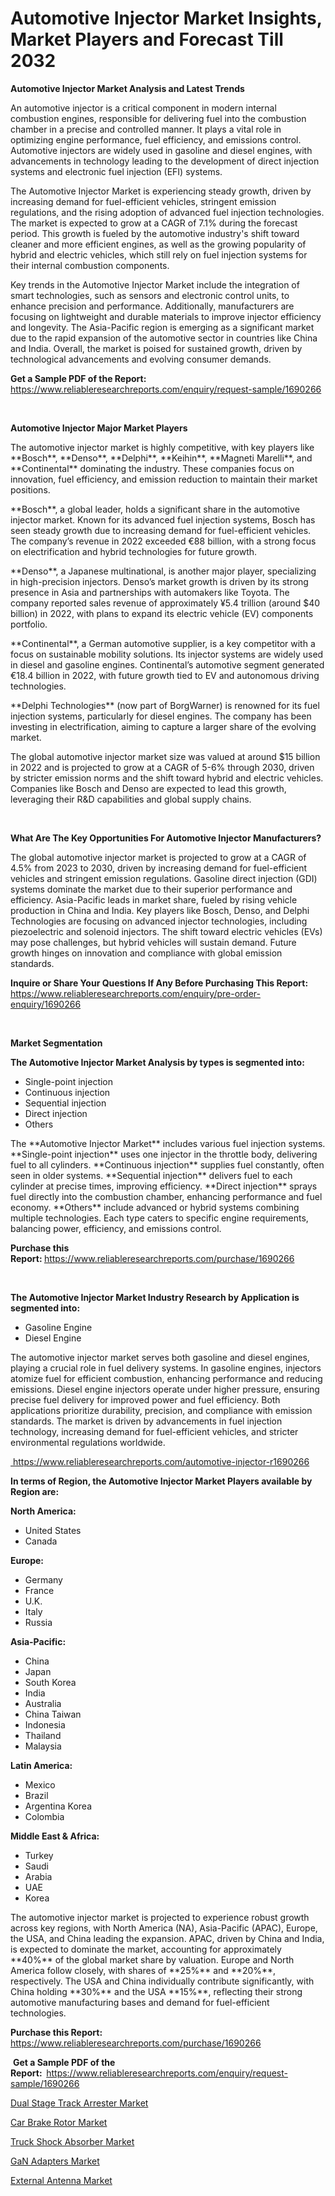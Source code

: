 <p><h1>Automotive Injector Market Insights, Market Players and Forecast Till 2032</h1></p><p><strong>Automotive Injector Market Analysis and Latest Trends</strong></p>
<p><p>An automotive injector is a critical component in modern internal combustion engines, responsible for delivering fuel into the combustion chamber in a precise and controlled manner. It plays a vital role in optimizing engine performance, fuel efficiency, and emissions control. Automotive injectors are widely used in gasoline and diesel engines, with advancements in technology leading to the development of direct injection systems and electronic fuel injection (EFI) systems.</p><p>The Automotive Injector Market is experiencing steady growth, driven by increasing demand for fuel-efficient vehicles, stringent emission regulations, and the rising adoption of advanced fuel injection technologies. The market is expected to grow at a CAGR of 7.1% during the forecast period. This growth is fueled by the automotive industry's shift toward cleaner and more efficient engines, as well as the growing popularity of hybrid and electric vehicles, which still rely on fuel injection systems for their internal combustion components.</p><p>Key trends in the Automotive Injector Market include the integration of smart technologies, such as sensors and electronic control units, to enhance precision and performance. Additionally, manufacturers are focusing on lightweight and durable materials to improve injector efficiency and longevity. The Asia-Pacific region is emerging as a significant market due to the rapid expansion of the automotive sector in countries like China and India. Overall, the market is poised for sustained growth, driven by technological advancements and evolving consumer demands.</p></p>
<p><strong>Get a Sample PDF of the Report:&nbsp;</strong> <a href="https://www.reliableresearchreports.com/enquiry/request-sample/1690266?utm_campaign=12&utm_medium=2&utm_source=Github&utm_content=ia&utm_term=22012025&utm_id=automotive-injector">https://www.reliableresearchreports.com/enquiry/request-sample/1690266</a></p>
<p>&nbsp;</p>
<p><strong>Automotive Injector Major Market Players</strong></p>
<p><p>The automotive injector market is highly competitive, with key players like **Bosch**, **Denso**, **Delphi**, **Keihin**, **Magneti Marelli**, and **Continental** dominating the industry. These companies focus on innovation, fuel efficiency, and emission reduction to maintain their market positions.</p><p>**Bosch**, a global leader, holds a significant share in the automotive injector market. Known for its advanced fuel injection systems, Bosch has seen steady growth due to increasing demand for fuel-efficient vehicles. The company’s revenue in 2022 exceeded €88 billion, with a strong focus on electrification and hybrid technologies for future growth.</p><p>**Denso**, a Japanese multinational, is another major player, specializing in high-precision injectors. Denso’s market growth is driven by its strong presence in Asia and partnerships with automakers like Toyota. The company reported sales revenue of approximately ¥5.4 trillion (around $40 billion) in 2022, with plans to expand its electric vehicle (EV) components portfolio.</p><p>**Continental**, a German automotive supplier, is a key competitor with a focus on sustainable mobility solutions. Its injector systems are widely used in diesel and gasoline engines. Continental’s automotive segment generated €18.4 billion in 2022, with future growth tied to EV and autonomous driving technologies.</p><p>**Delphi Technologies** (now part of BorgWarner) is renowned for its fuel injection systems, particularly for diesel engines. The company has been investing in electrification, aiming to capture a larger share of the evolving market.</p><p>The global automotive injector market size was valued at around $15 billion in 2022 and is projected to grow at a CAGR of 5-6% through 2030, driven by stricter emission norms and the shift toward hybrid and electric vehicles. Companies like Bosch and Denso are expected to lead this growth, leveraging their R&D capabilities and global supply chains.</p></p>
<p>&nbsp;</p>
<p><strong>What Are The Key Opportunities For Automotive Injector Manufacturers?</strong></p>
<p><p>The global automotive injector market is projected to grow at a CAGR of 4.5% from 2023 to 2030, driven by increasing demand for fuel-efficient vehicles and stringent emission regulations. Gasoline direct injection (GDI) systems dominate the market due to their superior performance and efficiency. Asia-Pacific leads in market share, fueled by rising vehicle production in China and India. Key players like Bosch, Denso, and Delphi Technologies are focusing on advanced injector technologies, including piezoelectric and solenoid injectors. The shift toward electric vehicles (EVs) may pose challenges, but hybrid vehicles will sustain demand. Future growth hinges on innovation and compliance with global emission standards.</p></p>
<p><strong>Inquire or Share Your Questions If Any Before Purchasing This Report:</strong> <a href="https://www.reliableresearchreports.com/enquiry/pre-order-enquiry/1690266?utm_campaign=12&utm_medium=2&utm_source=Github&utm_content=ia&utm_term=22012025&utm_id=automotive-injector">https://www.reliableresearchreports.com/enquiry/pre-order-enquiry/1690266</a></p>
<p>&nbsp;</p>
<p><strong>Market Segmentation</strong></p>
<p><strong>The Automotive Injector Market Analysis by types is segmented into:</strong></p>
<p><ul><li>Single-point injection</li><li>Continuous injection</li><li>Sequential injection</li><li>Direct injection</li><li>Others</li></ul></p>
<p><p>The **Automotive Injector Market** includes various fuel injection systems. **Single-point injection** uses one injector in the throttle body, delivering fuel to all cylinders. **Continuous injection** supplies fuel constantly, often seen in older systems. **Sequential injection** delivers fuel to each cylinder at precise times, improving efficiency. **Direct injection** sprays fuel directly into the combustion chamber, enhancing performance and fuel economy. **Others** include advanced or hybrid systems combining multiple technologies. Each type caters to specific engine requirements, balancing power, efficiency, and emissions control.</p></p>
<p><strong>Purchase this Report:&nbsp;</strong><a href="https://www.reliableresearchreports.com/purchase/1690266?utm_campaign=12&utm_medium=2&utm_source=Github&utm_content=ia&utm_term=22012025&utm_id=automotive-injector">https://www.reliableresearchreports.com/purchase/1690266</a></p>
<p>&nbsp;</p>
<p><strong>The Automotive Injector Market Industry Research by Application is segmented into:</strong></p>
<p><ul><li>Gasoline Engine</li><li>Diesel Engine</li></ul></p>
<p><p>The automotive injector market serves both gasoline and diesel engines, playing a crucial role in fuel delivery systems. In gasoline engines, injectors atomize fuel for efficient combustion, enhancing performance and reducing emissions. Diesel engine injectors operate under higher pressure, ensuring precise fuel delivery for improved power and fuel efficiency. Both applications prioritize durability, precision, and compliance with emission standards. The market is driven by advancements in fuel injection technology, increasing demand for fuel-efficient vehicles, and stricter environmental regulations worldwide.</p></p>
<p><a href="https://www.reliableresearchreports.com/automotive-injector-r1690266?utm_campaign=12&utm_medium=2&utm_source=Github&utm_content=ia&utm_term=22012025&utm_id=automotive-injector">&nbsp;https://www.reliableresearchreports.com/automotive-injector-r1690266</a></p>
<p><strong>In terms of Region, the Automotive Injector Market Players available by Region are:</strong></p>
<p>
    <p> <strong> North America: </strong>
        <ul>
            <li>United States</li>
            <li>Canada</li>
        </ul>
        </p> 
    <p> <strong> Europe: </strong>
        <ul>
            <li>Germany</li>
            <li>France</li>
            <li>U.K.</li>
            <li>Italy</li>
            <li>Russia</li>
        </ul>
        </p> 
    <p> <strong> Asia-Pacific: </strong>
        <ul>
            <li>China</li>
            <li>Japan</li>
            <li>South Korea</li>
            <li>India</li>
            <li>Australia</li>
            <li>China Taiwan</li>
            <li>Indonesia</li>
            <li>Thailand</li>
            <li>Malaysia</li>
        </ul>
        </p> 
    <p> <strong> Latin America: </strong>
        <ul>
            <li>Mexico</li>
            <li>Brazil</li>
            <li>Argentina Korea</li>
            <li>Colombia</li>
        </ul>
        </p> 
    <p> <strong> Middle East & Africa: </strong>
        <ul>
            <li>Turkey</li>
            <li>Saudi</li>
            <li>Arabia</li>
            <li>UAE</li>
            <li>Korea</li>
        </ul>
    </p>
    </p>
<p><p>The automotive injector market is projected to experience robust growth across key regions, with North America (NA), Asia-Pacific (APAC), Europe, the USA, and China leading the expansion. APAC, driven by China and India, is expected to dominate the market, accounting for approximately **40%** of the global market share by valuation. Europe and North America follow closely, with shares of **25%** and **20%**, respectively. The USA and China individually contribute significantly, with China holding **30%** and the USA **15%**, reflecting their strong automotive manufacturing bases and demand for fuel-efficient technologies.</p></p>
<p><strong>Purchase this Report: </strong><a href="https://www.reliableresearchreports.com/purchase/1690266?utm_campaign=12&utm_medium=2&utm_source=Github&utm_content=ia&utm_term=22012025&utm_id=automotive-injector">https://www.reliableresearchreports.com/purchase/1690266</a></p>
<p>&nbsp;<strong>Get a Sample PDF of the Report:&nbsp;&nbsp;</strong><a href="https://www.reliableresearchreports.com/enquiry/request-sample/1690266?utm_campaign=12&utm_medium=2&utm_source=Github&utm_content=ia&utm_term=22012025&utm_id=automotive-injector">https://www.reliableresearchreports.com/enquiry/request-sample/1690266</a></p>
<p><strong></strong></p>
<p><p><a href="https://www.linkedin.com/pulse/market-growth-dual-stage-track-arrester-sector-2025-2032-sajlc?utm_campaign=12&utm_medium=2&utm_source=Github&utm_content=ia&utm_term=22012025&utm_id=automotive-injector">Dual Stage Track Arrester Market</a></p><p><a href="https://github.com/GenaGaines34/Market-Research-Report-List-1/blob/main/car-brake-rotor-market.md?utm_campaign=12&utm_medium=2&utm_source=Github&utm_content=ia&utm_term=22012025&utm_id=automotive-injector">Car Brake Rotor Market</a></p><p><a href="https://github.com/seanmcma708/Market-Research-Report-List-1/blob/main/truck-shock-absorber-market.md?utm_campaign=12&utm_medium=2&utm_source=Github&utm_content=ia&utm_term=22012025&utm_id=automotive-injector">Truck Shock Absorber Market</a></p><p><a href="https://www.linkedin.com/pulse/gan-adapters-market-analysis-qualitative-quantitative-study-why0e?utm_campaign=12&utm_medium=2&utm_source=Github&utm_content=ia&utm_term=22012025&utm_id=automotive-injector">GaN Adapters Market</a></p><p><a href="https://www.linkedin.com/pulse/examining-external-antennamarket-factorsinfluencing-revenue-nlbqe?utm_campaign=12&utm_medium=2&utm_source=Github&utm_content=ia&utm_term=22012025&utm_id=automotive-injector">External Antenna Market</a></p></p>